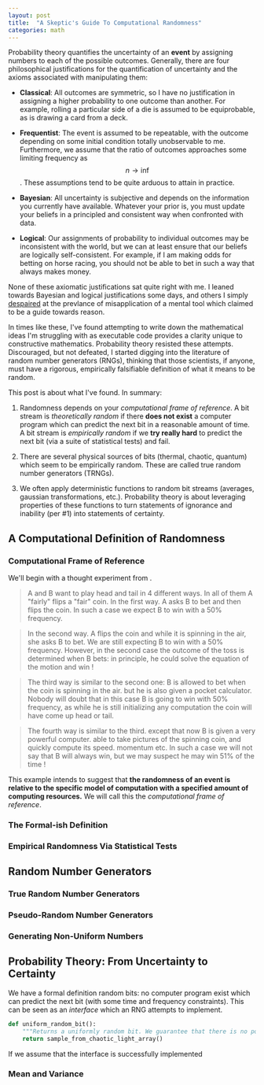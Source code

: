 ```yaml
---
layout: post
title:  "A Skeptic's Guide To Computational Randomness"
categories: math
---
```


Probability theory quantifies the uncertainty of an **event** by assigning
numbers to each of the possible outcomes.  Generally, there are four
philosophical justifications for the quantification of uncertainty and
the axioms associated with manipulating them:

- **Classical**: All outcomes are symmetric, so I have no
  justification in assigning a higher probability to one outcome than
  another. For example, rolling a particular side of a die is assumed
  to be equiprobable, as is drawing a card from a deck.

- **Frequentist**: The event is assumed to be repeatable, with the
  outcome depending on some initial condition totally unobservable to
  me. Furthermore, we assume that the ratio of outcomes approaches
  some limiting frequency as $$n \rightarrow \inf$$. These assumptions
  tend to be quite arduous to attain in practice.
  
- **Bayesian**: All uncertainty is subjective and depends on the
  information you currently have available. Whatever your prior is,
  you must update your beliefs in a principled and consistent way when
  confronted with data.
  
- **Logical**: Our assignments of probability to individual
  outcomes may be inconsistent with the world, but we can at least
  ensure that our beliefs are logically self-consistent. For example,
  if I am making odds for betting on horse racing, you should not be
  able to bet in such a way that always makes money.
  
None of these axiomatic justifications sat quite right with me. I
leaned towards Bayesian and logical justifications some days, and
others I simply
[despaired](http://mitchgordon.me/math/2021/04/02/probability.html) at
the prevlance of misapplication of a mental tool which claimed to be a
guide towards reason.

In times like these, I've found attempting to write down the
mathematical ideas I'm struggling with as executable code provides a
clarity unique to constructive mathematics. Probability theory
resisted these attempts. Discouraged, but not defeated, I started
digging into the literature of random number generators (RNGs),
thinking that those scientists, if anyone, must have a rigorous,
empirically falsifiable definition of what it means to be random.

This post is about what I've found. In summary:

1. Randomness depends on your *computational frame of reference*. A
   bit stream is *theoretically random* if there **does not exist** a
   computer program which can predict the next bit in a reasonable
   amount of time. A bit stream is *empirically random* if we **try
   really hard** to predict the next bit (via a suite of statistical
   tests) and fail.
   
2. There are several physical sources of bits (thermal, chaotic,
   quantum) which seem to be empirically random. These are called true
   random number generators (TRNGs).
   
3. We often apply deterministic functions to random bit streams
   (averages, gaussian transformations, etc.). Probability theory is
   about leveraging properties of these functions to turn statements
   of ignorance and inability (per #1) into statements of certainty.

## A Computational Definition of Randomness

### Computational Frame of Reference

We'll begin with a thought experiment from []().

> A and B want to play head and tail in 4 different ways. In all of them A "fairly" flips a "fair" coin. In the first way. A asks B to bet and then flips the coin. In such a case we expect B to win with a 50% frequency. 

> In the second way. A flips the coin and while it is spinning in the air, she asks B to bet. We are still expecting B to win with a 50% frequency. However, in the second case the outcome of the toss is determined when B bets: in principle, he could solve the equation of the motion and win !

> The third way is similar to the second one: B is allowed to bet when the coin is spinning in the air. but he is also given a pocket calculator. Nobody will doubt that in this case B is going to win with 50% frequency, as while he is still initializing any computation the coin will have come up head or tail.

> The fourth way is similar to the third. except that now B is given a very powerful computer. able to take pictures of the spinning coin, and quickly compute its speed. momentum etc. In such a case we will not say that B will always win, but we may suspect he may win 51% of the time ! 

This example intends to suggest that **the randomness of an event is relative to the specific model of computation with a specified amount of computing resources.** We will call this the *computational frame of reference*.

### The Formal-ish Definition

### Empirical Randomness Via Statistical Tests

## Random Number Generators

### True Random Number Generators

### Pseudo-Random Number Generators

### Generating Non-Uniform Numbers

## Probability Theory: From Uncertainty to Certainty

We have a formal definition random bits: no computer program exist
which can predict the next bit (with some time and frequency
constraints). This can be seen as an *interface* which an RNG attempts
to implement.

```python
def uniform_random_bit():
    """Returns a uniformly random bit. We guarantee that there is no polynomial-time program which can predict this bit with frequency > 0.5 given the previous outputs of this function."""
    return sample_from_chaotic_light_array()
```

If we assume that the interface is successfully implemented 

### Mean and Variance
